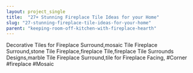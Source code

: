 ```yaml
---
layout: project_single
title:  "27+ Stunning Fireplace Tile Ideas for your Home"
slug: "27-stunning-fireplace-tile-ideas-for-your-home"
parent: "keeping-room-off-kitchen-with-fireplace-hearth"
---
```

Decorative Tiles for Fireplace Surround,mosaic Tile Fireplace Surround,stone Tile Fireplace,fireplace Tile,fireplace Tile Surrounds Designs,marble Tile Fireplace Surround,tile for Fireplace Facing, #Corner #fireplace #Mosaic